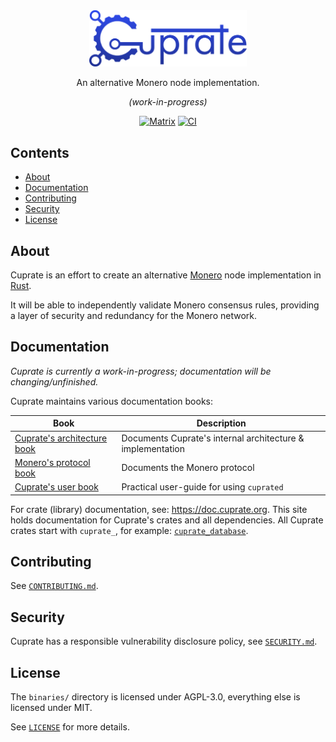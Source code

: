 <div align="center">
	<img src="misc/logo/wordmark/CuprateWordmark.svg" width="50%"/>

An alternative Monero node implementation.

_(work-in-progress)_

[![Matrix](https://img.shields.io/badge/Matrix-Cuprate-white?logo=matrix&labelColor=grey&logoColor=white)](https://matrix.to/#/#cuprate:monero.social) [![CI](https://github.com/Cuprate/cuprate/actions/workflows/ci.yml/badge.svg)](https://github.com/Cuprate/cuprate/actions/workflows/ci.yml)

</div>

## Contents

- [About](#about)
- [Documentation](#documentation)
- [Contributing](#contributing)
- [Security](#security)
- [License](#license)

<!--
TODO: add these sections someday.
- [Status](#status) // when we're near v1.0.0
- [Getting help](#getting-help) // issue tracker, user book, matrix channels, etc
- [Build](#build)
	- [Windows](#windows)
	- [macOS](#macOS)
	- [Linux](#Linux)
-->

## About

Cuprate is an effort to create an alternative [Monero](https://getmonero.org) node implementation
in [Rust](http://rust-lang.org).

It will be able to independently validate Monero consensus rules, providing a layer of security and redundancy for the
Monero network.

<!-- TODO: add some details about what Cuprate is and is not, goals, status -->

## Documentation

_Cuprate is currently a work-in-progress; documentation will be changing/unfinished._

Cuprate maintains various documentation books:

| Book                                                            | Description                                                |
|-----------------------------------------------------------------|------------------------------------------------------------|
| [Cuprate's architecture book](https://architecture.cuprate.org) | Documents Cuprate's internal architecture & implementation |
| [Monero's protocol book](https://monero-book.cuprate.org)       | Documents the Monero protocol                              |
| [Cuprate's user book](https://user.cuprate.org)                 | Practical user-guide for using `cuprated`                  |

For crate (library) documentation, see: https://doc.cuprate.org. This site holds documentation for Cuprate's crates and all dependencies. All Cuprate crates start with `cuprate_`, for example: [`cuprate_database`](https://doc.cuprate.org/cuprate_database).

## Contributing

See [`CONTRIBUTING.md`](CONTRIBUTING.md).

## Security

Cuprate has a responsible vulnerability disclosure policy, see [`SECURITY.md`](SECURITY.md).

## License

The `binaries/` directory is licensed under AGPL-3.0, everything else is licensed under MIT.

See [`LICENSE`](LICENSE) for more details.

